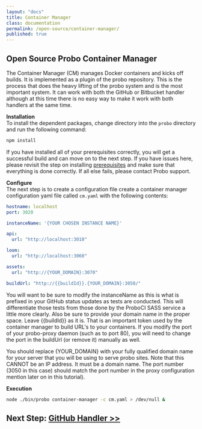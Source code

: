 ```yaml
---
layout: "docs"
title: Container Manager
class: documentation
permalink: /open-source/container-manager/
published: true
---
```


## Open Source Probo Container Manager
The Container Manager (CM) manages Docker containers and kicks off builds. It is implemented as a plugin of the probo repository. This is the process that does the heavy lifting of the probo system and is the most important system. It can work with both the GitHub or Bitbucket handler although at this time there is no easy way to make it work with both handlers at the same time.

**Installation**  
To install the dependent packages, change directory into the `probo` directory and run the following command:

```bash
npm install
```

If you have installed all of your prerequisites correctly, you will get a successful build and can move on to the next step. If you have issues here, please revisit the step on installing [prerequisites](/open-source/getting-started) and make sure that everything is done correctly. If all else fails, please contact Probo support.

**Configure**  
The next step is to create a configuration file create a container manager configuration yaml file called `cm.yaml` with the following contents:

```yaml
hostname: localhost
port: 3020

instanceName: '{YOUR CHOSEN INSTANCE NAME}'

api:
  url: "http://localhost:3010"

loom:
  url: "http://localhost:3060"

assets:
  url: "http://{YOUR_DOMAIN}:3070"

buildUrl: "http://{{buildId}}.{YOUR_DOMAIN}:3050/"
```

You will want to be sure to modify the instanceName as this is what is prefixed in your GitHub status updates as tests are conducted. This will differentiate those tests from those done by the ProboCI SASS service a little more clearly. Also be sure to provide your domain name in the proper space. Leave {{buildId}} as it is. That is an important token used by the container manager to build URL's to your containers. If you modify the port of your probo-proxy daemon (such as to port 80), you will need to change the port in the buildUrl (or remove it) manually as well.

You should replace {YOUR_DOMAIN} with your fully qualified domain name for your server that you will be using to serve probo sites. Note that this CANNOT be an IP address. It must be a domain name. The port number (3050 in this case) should match the port number in the proxy configuration mention later on in this tutorial).

**Execution**  
```bash
node ./bin/probo container-manager -c cm.yaml > /dev/null &
```

## Next Step: [GitHub Handler >>](/open-source/github/)